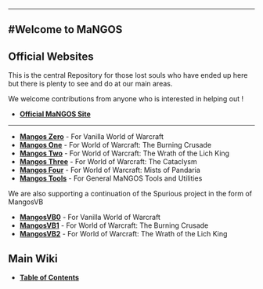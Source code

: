 ----
#Welcome to MaNGOS
----
**Official Websites**
----

This is the central Repository for those lost souls who have ended up here but there is plenty to see and do at our main areas.

We welcome contributions from anyone who is interested in helping out !

* [**Official MaNGOS Site**](https://getmangos.co.uk/)  

----

* [**Mangos Zero**](https://github.com/mangoszero/) - For Vanilla World of Warcraft
* [**Mangos One**](https://github.com/mangosone/) - For World of Warcraft: The Burning Crusade
* [**Mangos Two**](https://github.com/mangostwo/) - For World of Warcraft: The Wrath of the Lich King
* [**Mangos Three**](https://github.com/mangosthree/) - For World of Warcraft: The Cataclysm
* [**Mangos Four**](https://github.com/mangosfour/) - For World of Warcraft: Mists of Pandaria
* [**Mangos Tools**](https://github.com/mangostools/) - For General MaNGOS Tools and Utilities


We are also supporting a continuation of the Spurious project in the form of MangosVB

* [**MangosVB0**](https://github.com/mangosvb/serverZero/) - For Vanilla World of Warcraft
* [**MangosVB1**](https://github.com/mangosvb/serverOne/) - For World of Warcraft: The Burning Crusade
* [**MangosVB2**](https://github.com/mangosvb/serverTwo/) - For World of Warcraft: The Wrath of the Lich King




**Main Wiki**
----

* [**Table of Contents**](http://github.com/mangoswiki/Wiki/wiki/Home)  
